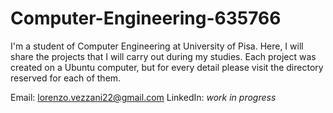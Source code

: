 # Computer-Engineering-635766
I'm a student of Computer Engineering at University of Pisa. Here, I will share the projects that I will carry out during my studies.
Each project was created on a Ubuntu computer, but for every detail please visit the directory reserved for each of them.

Email: lorenzo.vezzani22@gmail.com
LinkedIn: *work in progress*

